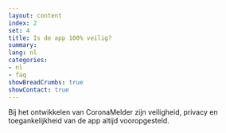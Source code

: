 ```yaml
---
layout: content
index: 2
set: 4
title: Is de app 100% veilig?
summary: 
lang: nl
categories:
- nl
- faq
showBreadCrumbs: true
showContact: true
---
```


Bij het ontwikkelen van CoronaMelder zijn veiligheid, privacy en toegankelijkheid van de app altijd vooropgesteld. 

